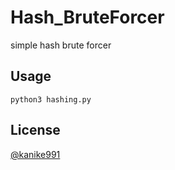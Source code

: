 # Hash_BruteForcer
simple hash brute forcer

## Usage
```
python3 hashing.py
```

## License
[@kanike991](https://twitter.com/kanike99)
